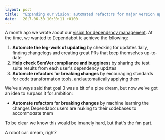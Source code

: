 ```yaml
---
layout: post
title:  "Expanding our vision: automated refactors for major version updates"
date:   2017-06-30 10:30:11 +0100
---
```


A month ago we wrote about our [vision for dependency management][vision_blog_post].
At the time, we wanted to Dependabot to achieve the following:

1. **Automate the leg-work of updating** by checking for updates daily, finding
   changelogs and creating great PRs that keep themselves up-to-date
2. **Help check SemVer compliance and bugginess** by sharing the test suite
   results from each user's dependency updates
3. **Automate refactors for breaking changes** by encouraging standards for
   code transformation tools, and automatically applying them

We've always said that goal 3 was a bit of a pipe dream, but now we've got an
idea to surpass it for ambition:

- **Automate refactors for breaking changes** by machine learning the changes
   Dependabot users are making to their codebases to accommodate them

To be clear, we know this would be insanely hard, but that's the fun part.

A robot can dream, right?

[vision_blog_post]: https://dependabot.com/blog/a-bigger-vision-for-dependency-management
